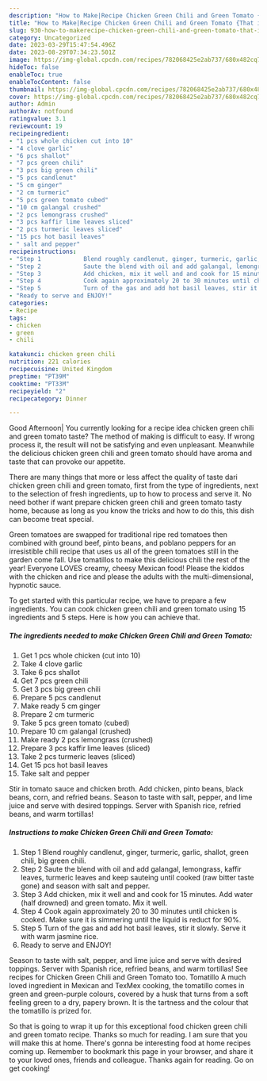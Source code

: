 ```yaml
---
description: "How to Make|Recipe Chicken Green Chili and Green Tomato {That is Delicious"
title: "How to Make|Recipe Chicken Green Chili and Green Tomato {That is Delicious"
slug: 930-how-to-makerecipe-chicken-green-chili-and-green-tomato-that-is-delicious
category: Uncategorized
date: 2023-03-29T15:47:54.496Z
date: 2023-08-29T07:34:23.501Z
image: https://img-global.cpcdn.com/recipes/782068425e2ab737/680x482cq70/chicken-green-chili-and-green-tomato-recipe-main-photo.jpg
hideToc: false
enableToc: true
enableTocContent: false
thumbnail: https://img-global.cpcdn.com/recipes/782068425e2ab737/680x482cq70/chicken-green-chili-and-green-tomato-recipe-main-photo.jpg
cover: https://img-global.cpcdn.com/recipes/782068425e2ab737/680x482cq70/chicken-green-chili-and-green-tomato-recipe-main-photo.jpg
author: Admin
authorAv: notfound
ratingvalue: 3.1
reviewcount: 19
recipeingredient:
- "1 pcs whole chicken cut into 10"
- "4 clove garlic"
- "6 pcs shallot"
- "7 pcs green chili"
- "3 pcs big green chili"
- "5 pcs candlenut"
- "5 cm ginger"
- "2 cm turmeric"
- "5 pcs green tomato cubed"
- "10 cm galangal crushed"
- "2 pcs lemongrass crushed"
- "3 pcs kaffir lime leaves sliced"
- "2 pcs turmeric leaves sliced"
- "15 pcs hot basil leaves"
- " salt and pepper"
recipeinstructions:
- "Step 1            Blend roughly candlenut, ginger, turmeric, garlic, shallot, green chili, big green chili."
- "Step 2            Saute the blend with oil and add galangal, lemongrass, kaffir leaves, turmeric leaves and keep sauteing until cooked (raw bitter taste gone) and season with salt and pepper."
- "Step 3            Add chicken, mix it well and and cook for 15 minutes. Add water (half drowned) and green tomato. Mix it well."
- "Step 4            Cook again approximately 20 to 30 minutes until chicken is cooked. Make sure it is simmering until the liquid is reduct for 90%."
- "Step 5            Turn of the gas and add hot basil leaves, stir it slowly. Serve it with warm jasmine rice."
- "Ready to serve and ENJOY!"
categories:
- Recipe
tags:
- chicken
- green
- chili

katakunci: chicken green chili 
nutrition: 221 calories
recipecuisine: United Kingdom
preptime: "PT39M"
cooktime: "PT33M"
recipeyield: "2"
recipecategory: Dinner

---
```



Good Afternoon| You currently looking for a recipe idea chicken green chili and green tomato taste? The method of making is difficult to easy. If wrong process it, the result will not be satisfying and even unpleasant. Meanwhile the delicious chicken green chili and green tomato should have aroma and taste that can provoke our appetite.






There are many things that more or less affect the quality of taste dari chicken green chili and green tomato, first from the type of ingredients, next to the selection of fresh ingredients, up to how to process and serve it. No need bother if want prepare chicken green chili and green tomato tasty home, because as long as you know the tricks and how to do this, this dish can become treat special.


Green tomatoes are swapped for traditional ripe red tomatoes then combined with ground beef, pinto beans, and poblano peppers for an irresistible chili recipe that uses us all of the green tomatoes still in the garden come fall. Use tomatillos to make this delicious chili the rest of the year! Everyone LOVES creamy, cheesy Mexican food! Please the kiddos with the chicken and rice and please the adults with the multi-dimensional, hypnotic sauce.


To get started with this particular recipe, we have to prepare a few ingredients. You can cook chicken green chili and green tomato using 15 ingredients and 5 steps. Here is how you can achieve that.

<!--inarticleads1-->

##### The ingredients needed to make Chicken Green Chili and Green Tomato:

1. Get 1 pcs whole chicken (cut into 10)
1. Take 4 clove garlic
1. Take 6 pcs shallot
1. Get 7 pcs green chili
1. Get 3 pcs big green chili
1. Prepare 5 pcs candlenut
1. Make ready 5 cm ginger
1. Prepare 2 cm turmeric
1. Take 5 pcs green tomato (cubed)
1. Prepare 10 cm galangal (crushed)
1. Make ready 2 pcs lemongrass (crushed)
1. Prepare 3 pcs kaffir lime leaves (sliced)
1. Take 2 pcs turmeric leaves (sliced)
1. Get 15 pcs hot basil leaves
1. Take  salt and pepper


Stir in tomato sauce and chicken broth. Add chicken, pinto beans, black beans, corn, and refried beans. Season to taste with salt, pepper, and lime juice and serve with desired toppings. Server with Spanish rice, refried beans, and warm tortillas! 

<!--inarticleads2-->

##### Instructions to make Chicken Green Chili and Green Tomato:

1. Step 1            Blend roughly candlenut, ginger, turmeric, garlic, shallot, green chili, big green chili.
1. Step 2            Saute the blend with oil and add galangal, lemongrass, kaffir leaves, turmeric leaves and keep sauteing until cooked (raw bitter taste gone) and season with salt and pepper.
1. Step 3            Add chicken, mix it well and and cook for 15 minutes. Add water (half drowned) and green tomato. Mix it well.
1. Step 4            Cook again approximately 20 to 30 minutes until chicken is cooked. Make sure it is simmering until the liquid is reduct for 90%.
1. Step 5            Turn of the gas and add hot basil leaves, stir it slowly. Serve it with warm jasmine rice.
1. Ready to serve and ENJOY!

Season to taste with salt, pepper, and lime juice and serve with desired toppings. Server with Spanish rice, refried beans, and warm tortillas! See recipes for Chicken Green Chili and Green Tomato too. Tomatillo A much loved ingredient in Mexican and TexMex cooking, the tomatillo comes in green and green-purple colours, covered by a husk that turns from a soft feeling green to a dry, papery brown. It is the tartness and the colour that the tomatillo is prized for. 

So that is going to wrap it up for this exceptional food chicken green chili and green tomato recipe. Thanks so much for reading. I am sure that you will make this at home. There's gonna be interesting food at home recipes coming up. Remember to bookmark this page in your browser, and share it to your loved ones, friends and colleague. Thanks again for reading. Go on get cooking!

